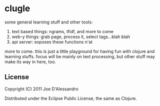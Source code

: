 # clugle

some general learning stuff and other tools:

1. text based things: ngrams, tfidf, and more to come
2. web-y things: grab page, process it, select tags...blah blah
3. api server: exposes these functions n'at

more to come. this is just a little playground for having fun with clojure and learning stuffs. focus will be mainly on text processing, but other stuff may make its way in here, too.

## License

Copyright (C) 2011 Joe D'Alessandro

Distributed under the Eclipse Public License, the same as Clojure.
